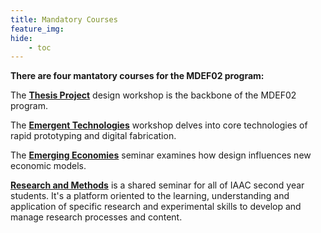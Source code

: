```yaml
---
title: Mandatory Courses
feature_img:
hide:
    - toc
---
```


**There are four mantatory courses for the MDEF02 program:**

The [**Thesis Project**](/2025-26/year-2/mandatory-courses/thesis-project/) design workshop is the backbone of the MDEF02 program.

The [**Emergent Technologies**](/2025-26/year-2/mandatory-courses/emergent-technologies/) workshop delves into core technologies of rapid prototyping and digital fabrication.

The [**Emerging Economies**](/2025-26/year-2/mandatory-courses/emerging-economies/) seminar examines how design influences new economic models.

[**Research and Methods**](/2025-26/year-2/mandatory-courses/research-methods/) is a shared seminar for all of IAAC second year students. It's a platform oriented to the learning, understanding and application of specific research and experimental skills to develop and manage research processes and content.
